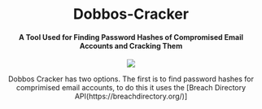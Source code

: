 <h1 align="center">Dobbos-Cracker</h1>
<h4 align="center">A Tool Used for Finding Password Hashes of Compromised Email Accounts and Cracking Them</h4>
<p align="center"><img src="https://imgur.com/QWTSmxr.jpg">
<p align="center">Dobbos Cracker has two options. The first is to find password hashes for comprimised email accounts, to do this it uses the [Breach Directory API(https://breachdirectory.org/)]

